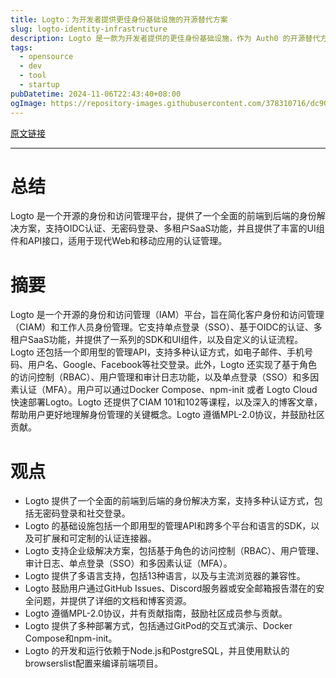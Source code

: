 ```yaml
---
title: Logto：为开发者提供更佳身份基础设施的开源替代方案
slug: logto-identity-infrastructure
description: Logto 是一款为开发者提供的更佳身份基础设施，作为 Auth0 的开源替代方案。它旨在简化身份管理，并提供安全、灵活的用户身份验证服务，以满足现代开发的需求，支持多种身份验证方式和自定义配置，助力开发者高效构建应用。
tags: 
  - opensource
  - dev
  - tool
  - startup
pubDatetime: 2024-11-06T22:43:40+08:00
ogImage: https://repository-images.githubusercontent.com/378310716/dc90b29a-932c-460b-bbdc-5f936b644de6
---
```


[原文链接](https://github.com/logto-io/logto)

---

# 总结

Logto 是一个开源的身份和访问管理平台，提供了一个全面的前端到后端的身份解决方案，支持OIDC认证、无密码登录、多租户SaaS功能，并且提供了丰富的UI组件和API接口，适用于现代Web和移动应用的认证管理。

# 摘要

Logto 是一个开源的身份和访问管理（IAM）平台，旨在简化客户身份和访问管理（CIAM）和工作人员身份管理。它支持单点登录（SSO）、基于OIDC的认证、多租户SaaS功能，并提供了一系列的SDK和UI组件，以及自定义的认证流程。Logto 还包括一个即用型的管理API，支持多种认证方式，如电子邮件、手机号码、用户名、Google、Facebook等社交登录。此外，Logto 还实现了基于角色的访问控制（RBAC）、用户管理和审计日志功能，以及单点登录（SSO）和多因素认证（MFA）。用户可以通过Docker Compose、npm-init 或者 Logto Cloud 快速部署Logto。Logto 还提供了CIAM 101和102等课程，以及深入的博客文章，帮助用户更好地理解身份管理的关键概念。Logto 遵循MPL-2.0协议，并鼓励社区贡献。

# 观点

- Logto 提供了一个全面的前端到后端的身份解决方案，支持多种认证方式，包括无密码登录和社交登录。
- Logto 的基础设施包括一个即用型的管理API和跨多个平台和语言的SDK，以及可扩展和可定制的认证连接器。
- Logto 支持企业级解决方案，包括基于角色的访问控制（RBAC）、用户管理、审计日志、单点登录（SSO）和多因素认证（MFA）。
- Logto 提供了多语言支持，包括13种语言，以及与主流浏览器的兼容性。
- Logto 鼓励用户通过GitHub Issues、Discord服务器或安全邮箱报告潜在的安全问题，并提供了详细的文档和博客资源。
- Logto 遵循MPL-2.0协议，并有贡献指南，鼓励社区成员参与贡献。
- Logto 提供了多种部署方式，包括通过GitPod的交互式演示、Docker Compose和npm-init。
- Logto 的开发和运行依赖于Node.js和PostgreSQL，并且使用默认的browserslist配置来编译前端项目。